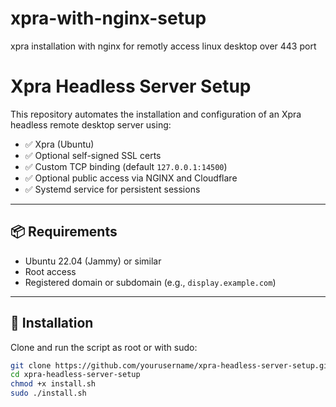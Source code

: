 # xpra-with-nginx-setup
xpra installation with nginx for remotly access linux desktop over 443 port

# Xpra Headless Server Setup

This repository automates the installation and configuration of an Xpra headless remote desktop server using:

- ✅ Xpra (Ubuntu)
- ✅ Optional self-signed SSL certs
- ✅ Custom TCP binding (default `127.0.0.1:14500`)
- ✅ Optional public access via NGINX and Cloudflare
- ✅ Systemd service for persistent sessions

---

## 📦 Requirements

- Ubuntu 22.04 (Jammy) or similar
- Root access
- Registered domain or subdomain (e.g., `display.example.com`)

---

## 🚀 Installation

Clone and run the script as root or with sudo:

```bash
git clone https://github.com/yourusername/xpra-headless-server-setup.git
cd xpra-headless-server-setup
chmod +x install.sh
sudo ./install.sh
